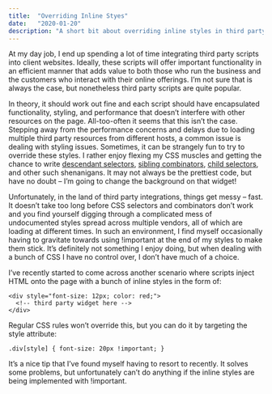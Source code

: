 ```yaml
---
title:  "Overriding Inline Styes"
date:   "2020-01-20"
description: "A short bit about overriding inline styles in third party scripts."
---
```


At my day job, I end up spending a lot of time integrating third party scripts into client websites. Ideally, these scripts will offer important functionality in an efficient manner that adds value to both those who run the business and the customers who interact with their online offerings. I’m not sure that  is always the case, but nonetheless third party scripts are quite popular. 

In theory, it should work out fine and each script should have encapsulated functionality, styling, and performance that doesn’t interfere with other resources on the page. All-too-often it seems that this isn’t the case. Stepping away from the performance concerns and delays due to loading multiple third party resources from different hosts, a common issue is dealing with styling issues. Sometimes, it can be strangely fun to try to override these styles. I rather enjoy flexing my CSS muscles and getting the chance to write [descendant selectors](https://developer.mozilla.org/en-US/docs/Web/CSS/Descendant_combinator), [sibling combinators](https://developer.mozilla.org/en-US/docs/Web/CSS/General_sibling_combinator), [child selectors](https://developer.mozilla.org/en-US/docs/Web/CSS/Child_combinator), and other such shenanigans. It may not always be the prettiest code, but have no doubt – I’m going to change the background on that widget!

Unfortunately, in the land of third party integrations, things get messy – fast. It doesn’t take too long before CSS selectors and combinators don’t work and you find yourself digging through a  complicated mess of undocumented styles spread across multiple vendors, all of which are loading at different times. In such an environment, I find myself occasionally having to gravitate towards using !important at the end of my styles to make them stick. It’s definitely not something I enjoy doing, but when dealing with a bunch of CSS I have no control over, I don’t have much of a choice.

I’ve recently started to come across another scenario where scripts inject HTML onto the page with a bunch of inline styles in the form of:

```
<div style="font-size: 12px; color: red;">
  <!-- third party widget here -->
</div>
```

Regular CSS rules won’t override this, but you can do it by targeting the style attribute:

```
.div[style] { font-size: 20px !important; }
```

It’s a nice tip that I’ve found myself having to resort to recently. It solves some problems, but unfortunately can’t do anything if the inline styles are being implemented with !important.